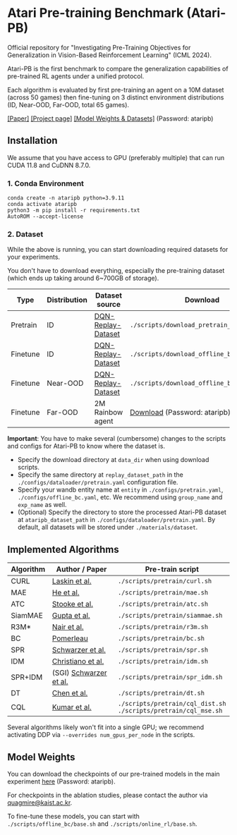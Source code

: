 # Atari Pre-training Benchmark (Atari-PB)

Official repository for "Investigating Pre-Training Objectives for Generalization in Vision-Based Reinforcement Learning" (ICML 2024).

Atari-PB is the first benchmark to compare the generalization capabilities of pre-trained RL agents under a unified protocol.

Each algorithm is evaluated by first pre-training an agent on a 10M dataset (across 50 games) then fine-tuning on 3 distinct environment distributions (ID, Near-OOD, Far-OOD, total 65 games).

[[Paper]](https://arxiv.org/abs/2406.06037) [[Project page]](https://i-am-proto.github.io/atari-pb/) [[Model Weights & Datasets]](https://gofile.me/6WpIS/28juzliXx) (Password: ataripb)

## Installation

We assume that you have access to GPU (preferably multiple) that can run CUDA 11.8 and CuDNN 8.7.0.

### 1. Conda Environment

```
conda create -n ataripb python=3.9.11
conda activate ataripb
python3 -m pip install -r requirements.txt
AutoROM --accept-license
```

### 2. Dataset

While the above is running, you can start downloading required datasets for your experiments.

You don't have to download everything, especially the pre-training dataset (which ends up taking around 6~700GB of storage).

| Type      | Distribution            | Dataset source     | Download |
|-|-|-|-|
| Pretrain | ID                      | [DQN-Replay-Dataset](https://offline-rl.github.io/) | `./scripts/download_pretrain_dataset.sh`   |
| Finetune | ID                      | [DQN-Replay-Dataset](https://offline-rl.github.io/) | `./scripts/download_offline_bc_dataset.sh` |
| Finetune | Near-OOD | [DQN-Replay-Dataset](https://offline-rl.github.io/) | `./scripts/download_offline_bc_dataset.sh` |
| Finetune | Far-OOD   | 2M Rainbow agent                                    | [Download](https://gofile.me/6WpIS/fC465fvBE) (Password: ataripb) |

**Important**: You have to make several (cumbersome) changes to the scripts and configs for Atari-PB to know where the dataset is.

- Specify the download directory at `data_dir` when using download scripts.
- Specify the same directory at `replay_dataset_path` in the `./configs/dataloader/pretrain.yaml` configuration file.
- Specify your wandb entity name at `entity` in `./configs/pretrain.yaml`, `./configs/offline_bc.yaml`, etc. We recommend using `group_name` and `exp_name` as well.
- (Optional) Specify the directory to store the processed Atari-PB dataset at `ataripb_dataset_path` in `./configs/dataloader/pretrain.yaml`. By default, all datasets will be stored under `./materials/dataset`.

## Implemented Algorithms

| Algorithm | Author / Paper | Pre-train script |
|-|-|-|
| CURL      | [Laskin et al.](https://arxiv.org/abs/2004.04136)          | `./scripts/pretrain/curl.sh`    |
| MAE       | [He et al.](https://arxiv.org/abs/2111.06377)              | `./scripts/pretrain/mae.sh`     |
| ATC       | [Stooke et al.](https://arxiv.org/abs/2009.08319)          | `./scripts/pretrain/atc.sh`     |
| SiamMAE   | [Gupta et al.](https://arxiv.org/abs/2305.14344)           | `./scripts/pretrain/siammae.sh` |
| R3M*      | [Nair et al.](https://arxiv.org/abs/2203.12601)            | `./scripts/pretrain/r3m.sh`     |
| BC        | [Pomerleau](https://www.ri.cmu.edu/pub_files/pub3/pomerleau_dean_1991_1/pomerleau_dean_1991_1.pdf) | `./scripts/pretrain/bc.sh` |
| SPR       | [Schwarzer et al.](https://arxiv.org/abs/2007.05929)       | `./scripts/pretrain/spr.sh`     |
| IDM       | [Christiano et al.](https://arxiv.org/abs/1610.03518)      | `./scripts/pretrain/idm.sh`     |
| SPR+IDM   | (SGI) [Schwarzer et al.](https://arxiv.org/abs/2106.04799) | `./scripts/pretrain/spr_idm.sh` |
| DT        | [Chen et al.](https://arxiv.org/abs/2106.01345)            | `./scripts/pretrain/dt.sh`      | 
| CQL       | [Kumar et al.](https://arxiv.org/abs/2006.04779)           | `./scripts/pretrain/cql_dist.sh` <br/> `./scripts/pretrain/cql_mse.sh`  |

Several algorithms likely won't fit into a single GPU; we recommend activating DDP via `--overrides num_gpus_per_node` in the scripts.

## Model Weights

You can download the checkpoints of our pre-trained models in the main experiment [here](https://gofile.me/6WpIS/zHpJWJLGu) (Password: ataripb).

For checkpoints in the ablation studies, please contact the author via quagmire@kaist.ac.kr.

To fine-tune these models, you can start with `./scripts/offline_bc/base.sh` and `./scripts/online_rl/base.sh`.
